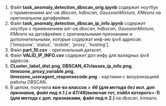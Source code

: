 1. Файл **task_anomaly_detection_dbscan_orig.ipynb** содержит ноутбук с применением алг-ов _dbscan, hdbscan, GaussianMixture, KMeans_ на оригинальном датафрейме.
2. Файл **task_anomaly_detection_dbscan_ip_info.ipynb** содержит ноутбук с применением алг-ов _dbscan, hdbscan, GaussianMixture, KMeans_ на датафрейме с оригинальными признаками и дополнительными, которые содержат инф-ию ipv4 адресов: ['timezone', 'status', 'mobile', 'proxy', 'hosting'].
3. Файл **part_10.csv** - оригинальный датасет.
4. Файл **VALID_IP_INFO.csv** содержит доп инфу для валидных ipv4 адресов.
5. **CLuster_label_dist.png**, **DBSCAN_47classes_ip_info.png**, **timezone_proxy_variable.png**, **timezone_useragent_responsecode.png** - картинки с визуализацией работы DBSCAN.
6. В целом, получила **кол-во классов = _46 (для метода без исп. доп признаков, файл под п.1.) и 47/48_(включая тот, лэйбл которого=-1) (для метода с доп. признаками, файл под п.2.)** на dbscan, kmeans.

